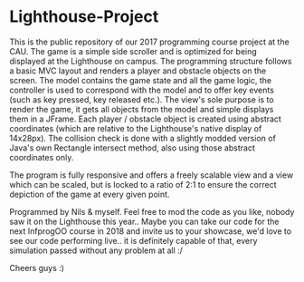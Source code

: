 # Lighthouse-Project

This is the public repository of our 2017 programming course project at the CAU.
The game is a simple side scroller and is optimized for being displayed at the Lighthouse on campus.
The programming structure follows a basic MVC layout and renders a player and obstacle objects on the screen.
The model contains the game state and all the game logic, the controller is used to correspond with the model and to 
offer key events (such as key pressed, key released etc.). The view's sole purpose is to render the game, it gets all
objects from the model and simple displays them in a JFrame.
Each player / obstacle object is created using abstract coordinates (which are relative to the Lighthouse's 
native display of 14x28px). The collision check is done with a slightly modded version of Java's own Rectangle 
intersect method, also using those abstract coordinates only. 

The program is fully responsive and offers a freely scalable view and a view which can be scaled, but is locked
to a ratio of 2:1 to ensure the correct depiction of the game at every given point.

Programmed by Nils & myself.
Feel free to mod the code as you like, nobody saw it on the Lighthouse this year..
Maybe you can take our code for the next InfprogOO course in 2018 and invite us to your showcase,
we'd love to see our code performing live.. it is definitely capable of that, every simulation
passed without any problem at all :/

Cheers guys :)
